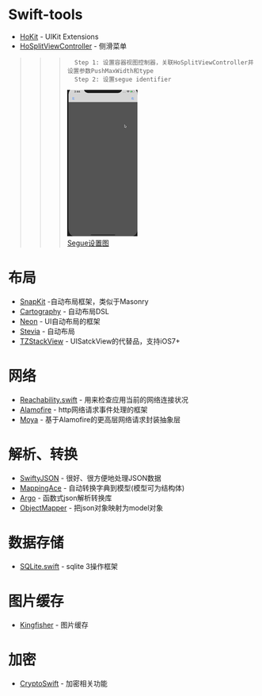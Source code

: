 # Swift-tools

* [HoKit](https://github.com/zero-times-iOS/Swift-tools/tree/master/swift-tools/kit/HoKit "HoKit详情")   - UIKit Extensions
* [HoSplitViewController](https://github.com/zero-times-iOS/Swift-tools/tree/master/swift-tools/kit/HoSplitViewController "Split详情") - 侧滑菜单
>>>       Step 1: 设置容器视图控制器，关联HoSplitViewController并设置参数PushMaxWidth和type
>>>       Step 2: 设置segue identifier 
>>> ![HoSplit](https://github.com/zero-times-iOS/Swift-tools/blob/master/swift-tools/resources/HoSplit/hosplit.gif "效果图")  
>>> [Segue设置图](https://github.com/zero-times-iOS/Swift-tools/blob/master/swift-tools/resources/HoSplit "设置详细步骤")  

# 布局
* [SnapKit](https://github.com/SnapKit/SnapKit) -自动布局框架，类似于Masonry
* [Cartography](https://github.com/robb/Cartography) - 自动布局DSL
* [Neon](https://github.com/mamaral/Neon) - UI自动布局的框架
* [Stevia](https://github.com/freshOS/Stevia) - 自动布局
* [TZStackView](https://github.com/tomvanzummeren/TZStackView) - UISatckView的代替品，支持iOS7+
# 网络
* [Reachability.swift](https://github.com/ashleymills/Reachability.swift) - 用来检查应用当前的网络连接状况
* [Alamofire](https://github.com/Alamofire/Alamofire) - http网络请求事件处理的框架
* [Moya](https://github.com/Moya/Moya) - 基于Alamofire的更高层网络请求封装抽象层
# 解析、转换
* [SwiftyJSON](https://github.com/SwiftyJSON/SwiftyJSON) - 很好、很方便地处理JSON数据
* [MappingAce](https://github.com/Binglin/MappingAce) - 自动转换字典到模型(模型可为结构体)
* [Argo](https://github.com/thoughtbot/Argo) - 函数式json解析转换库
* [ObjectMapper](https://github.com/tristanhimmelman/ObjectMapper) - 把json对象映射为model对象
# 数据存储
* [SQLite.swift](https://github.com/stephencelis/SQLite.swift) - sqlite 3操作框架
# 图片缓存
* [Kingfisher](https://github.com/onevcat/Kingfisher) - 图片缓存
# 加密
* [CryptoSwift](https://github.com/krzyzanowskim/CryptoSwift) - 加密相关功能



